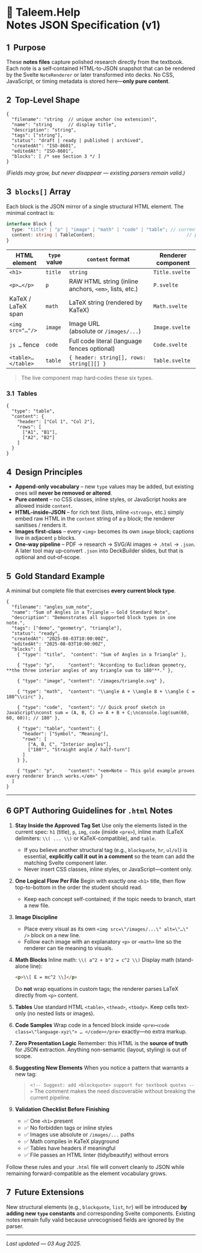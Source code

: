 # 📝 Taleem.Help Notes JSON Specification (v1)

## 1  Purpose

These **notes files** capture polished research directly from the textbook.  Each note is a self‑contained HTML‑to‑JSON snapshot that can be rendered by the Svelte `NoteRenderer` or later transformed into decks.  No CSS, JavaScript, or timing metadata is stored here—**only pure content**.

## 2  Top‑Level Shape

```jsonc
{
  "filename": "string  // unique anchor (no extension)",
  "name": "string      // display title",
  "description": "string",
  "tags": ["string"],
  "status": "draft | ready | published | archived",
  "createdAt": "ISO‑8601",
  "editedAt": "ISO‑8601",
  "blocks": [ /* see Section 3 */ ]
}
```

*(Fields may grow, but never disappear — existing parsers remain valid.)*

## 3  `blocks[]` Array

Each block is the JSON mirror of a single structural HTML element.  The minimal contract is:

```ts
interface Block {
  type: "title" | "p" | "image" | "math" | "code" | "table"; // current set
  content: string | TableContent;                                  // payload
}
```

| HTML element       | `type` value | `content` format                                      | Renderer component |
| ------------------ | ------------ | ----------------------------------------------------- | ------------------ |
| `<h1>`             | `title`      | `string`                                              | `Title.svelte`     |
| `<p>…</p>`         | `p`          | RAW HTML string (inline anchors, `<em>`, lists, etc.) | `P.svelte`         |
| KaTeX / LaTeX span | `math`       | LaTeX string (rendered by KaTeX)                      | `Math.svelte`      |
| `<img src="…"/>`   | `image`      | Image URL (absolute or `/images/...`)                 | `Image.svelte`     |
| `js …` fence       | `code`       | Full code literal (language fences optional)          | `Code.svelte`      |
| `<table>…</table>` | `table`      | `{ header: string[], rows: string[][] }`              | `Table.svelte`     |

> The live component map hard‑codes these six types.

### 3.1  Tables

```jsonc
{
  "type": "table",
  "content": {
    "header": ["Col 1", "Col 2"],
    "rows": [
      ["A1", "B1"],
      ["A2", "B2"]
    ]
  }
}
```

## 4  Design Principles

* **Append‑only vocabulary** – new `type` values may be added, but existing ones will **never be removed or altered**.
* **Pure content** – no CSS classes, inline styles, or JavaScript hooks are allowed inside `content`.
* **HTML‑inside‑JSON** – for rich text (lists, inline `<strong>`, etc.) simply embed raw HTML in the `content` string of a `p` block; the renderer sanitises / renders it.
* **Images first‑class** – every `<img>` becomes its own `image` block; captions live in adjacent `p` blocks.
* **One‑way pipeline** – PDF → research → SVG/AI images → `.html` → `.json`.  A later tool may up‑convert `.json` into DeckBuilder slides, but that is optional and out‑of‑scope.

## 5  Gold Standard Example

A minimal but complete file that exercises **every current block type**.

```jsonc
{
  "filename": "angles_sum_note",
  "name": "Sum of Angles in a Triangle — Gold Standard Note",
  "description": "Demonstrates all supported block types in one note.",
  "tags": ["demo", "geometry", "triangle"],
  "status": "ready",
  "createdAt": "2025-08-03T10:00:00Z",
  "editedAt": "2025-08-03T10:00:00Z",
  "blocks": [
    { "type": "title",  "content": "Sum of Angles in a Triangle" },

    { "type": "p",     "content": "According to Euclidean geometry, **the three interior angles of any triangle sum to 180°**." },

    { "type": "image", "content": "/images/triangle.svg" },

    { "type": "math",  "content": "\\angle A + \\angle B + \\angle C = 180^\\circ" },

    { "type": "code",  "content": "// Quick proof sketch in JavaScript\nconst sum = (A, B, C) => A + B + C;\nconsole.log(sum(60, 60, 60)); // 180" },

    { "type": "table", "content": {
      "header": ["Symbol", "Meaning"],
      "rows": [
        ["A, B, C", "Interior angles"],
        ["180°", "Straight angle / half‑turn"]
      ]
    } },

    { "type": "p",     "content": "<em>Note — This gold example proves every renderer branch works.</em>" }
  ]
}
```

---

## 6 GPT Authoring Guidelines for **`.html`** Notes

1. **Stay Inside the Approved Tag Set**
   Use only the elements listed in the current spec:
   `h1` (title), `p`, `img`, `code` (inside `<pre>`), inline math (LaTeX delimiters: `\\( ... \\)` or KaTeX-compatible), and `table`.

   * If you believe another structural tag (e.g., `blockquote`, `hr`, `ul/ol`) is essential, **explicitly call it out in a comment** so the team can add the matching Svelte component later.
   * Never insert CSS classes, inline styles, or JavaScript—content only.

2. **One Logical Flow Per File**
   Begin with exactly one `<h1>` title, then flow top-to-bottom in the order the student should read.

   * Keep each concept self-contained; if the topic needs to branch, start a new file.

3. **Image Discipline**

   * Place every visual as its own `<img src=\"/images/...\" alt=\"…\" />` block on a new line.
   * Follow each image with an explanatory `<p>` or `<math>` line so the renderer can tie meaning to visuals.

4. **Math Blocks**
   Inline math: `\\( a^2 + b^2 = c^2 \\)`
   Display math (stand-alone line):

   ```html
   <p>\\[ E = mc^2 \\]</p>
   ```

   Do **not** wrap equations in custom tags; the renderer parses LaTeX directly from `<p>` content.

5. **Tables**
   Use standard HTML `<table>`, `<thead>`, `<tbody>`. Keep cells text-only (no nested lists or images).

6. **Code Samples**
   Wrap code in a fenced block inside `<pre><code class=\"language-xyz\"> … </code></pre>` exactly—no extra markup.

7. **Zero Presentation Logic**
   Remember: this HTML is the **source of truth** for JSON extraction. Anything non-semantic (layout, styling) is out of scope.

8. **Suggesting New Elements**
   When you notice a pattern that warrants a new tag:

   > `<!-- Suggest: add <blockquote> support for textbook quotes -->`
   > The comment makes the need discoverable without breaking the current pipeline.

9. **Validation Checklist Before Finishing**

   * ✅ One `<h1>` present
   * ✅ No forbidden tags or inline styles
   * ✅ Images use absolute or `/images/...` paths
   * ✅ Math compiles in KaTeX playground
   * ✅ Tables have headers if meaningful
   * ✅ File passes an HTML linter (tidy/beautify) without errors

Follow these rules and your `.html` file will convert cleanly to JSON while remaining forward-compatible as the element vocabulary grows.

## 7  Future Extensions

New structural elements (e.g., `blockquote`, `list`, `hr`) will be introduced **by adding new `type` constants** and corresponding Svelte components.  Existing notes remain fully valid because unrecognised fields are ignored by the parser.

---

*Last updated — 03 Aug 2025.*
